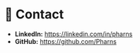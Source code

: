 # 🤝 Contact

- **LinkedIn:** https://linkedin.com/in/pharns
- **GitHub:** https://github.com/Pharns

